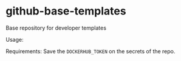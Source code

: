 # github-base-templates
Base repository for developer templates


Usage: 

Requirements: Save the `DOCKERHUB_TOKEN` on the secrets of the repo.